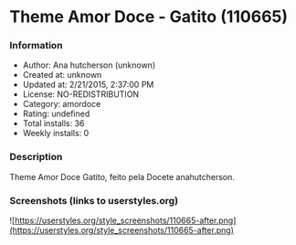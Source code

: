 # Theme Amor Doce - Gatito (110665)

### Information
- Author: Ana hutcherson (unknown)
- Created at: unknown
- Updated at: 2/21/2015, 2:37:00 PM
- License: NO-REDISTRIBUTION
- Category: amordoce
- Rating: undefined
- Total installs: 36
- Weekly installs: 0


### Description
Theme Amor Doce Gatito, feito pela Docete anahutcherson.


### Screenshots (links to userstyles.org)
![https://userstyles.org/style_screenshots/110665-after.png](https://userstyles.org/style_screenshots/110665-after.png)


